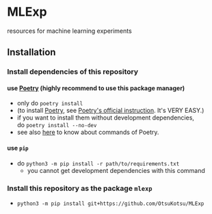 # MLExp
resources for machine learning experiments

## Installation
### Install dependencies of this repository
#### use [Poetry](https://python-poetry.org/) (highly recommend to use this package manager)  
- only do `poetry install`  
- (to install [Poetry](https://python-poetry.org/), see [Poetry's official instruction](https://python-poetry.org/docs/master/). It's VERY EASY.)  
- if you want to install them without development dependencies,  
  do `poetry install --no-dev`
- see also [here](https://python-poetry.org/docs/cli/) to know about commands of Poetry.

#### use `pip`
- do `python3 -m pip install -r path/to/requirements.txt`
  - you cannot get development dependencies with this command

### Install this repository as the package `mlexp`
- `python3 -m pip install git+https://github.com/OtsuKotsu/MLExp`
